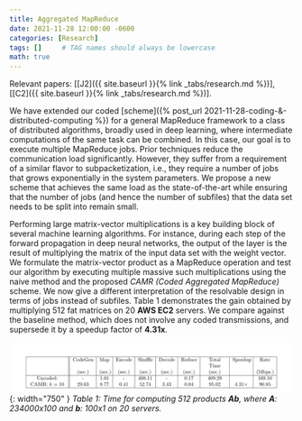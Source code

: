 ```yaml
---
title: Aggregated MapReduce
date: 2021-11-28 12:00:00 -0600
categories: [Research]
tags: []     # TAG names should always be lowercase
math: true
---
```

Relevant papers: [[J2]({{ site.baseurl }}{% link _tabs/research.md %})], [[C2]({{ site.baseurl }}{% link _tabs/research.md %})].

We have extended our coded [scheme]({% post_url 2021-11-28-coding-&-distributed-computing %}) for a general MapReduce framework to a class of distributed algorithms, broadly used in deep learning, where intermediate computations of the same task can be combined. In this case, our goal is to execute multiple MapReduce jobs. Prior techniques reduce the communication load significantly. However, they suffer from a requirement of a similar flavor to subpacketization, i.e., they require a number of jobs that grows exponentially in the system parameters. We propose a new scheme that achieves the same load as the state-of-the-art while ensuring that the number of jobs (and hence the number of subfiles) that the data set needs to be split into remain small.

Performing large matrix-vector multiplications is a key building block of several machine learning algorithms. For instance, during each step of the forward propagation in deep neural networks, the output of the layer is the result of multiplying the matrix of the input data set with the weight vector. We formulate the matrix-vector product as a MapReduce operation and test our algorithm by executing multiple massive such multiplications using the naive method and the proposed *CAMR (Coded Aggregated MapReduce)* scheme. We now give a different interpretation of the resolvable design in terms of jobs instead of subfiles. Table 1 demonstrates the gain obtained by multiplying 512 fat matrices on 20 **AWS EC2** servers. We compare against the baseline method, which does not involve any coded transmissions, and supersede it by a speedup factor of **4.31x**.

![Table 1](/kostas_files/camr_table.png){: width="750" }
*Table 1: Time for computing 512 products **Ab**, where **A**: 234000x100 and **b**: 100x1 on 20 servers.*